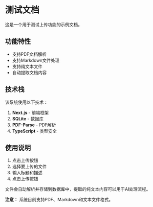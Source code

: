 # 测试文档

这是一个用于测试上传功能的示例文档。

## 功能特性

- 支持PDF文档解析
- 支持Markdown文件处理
- 支持纯文本文件
- 自动提取文档内容

## 技术栈

该系统使用以下技术：

1. **Next.js** - 前端框架
2. **SQLite** - 数据库
3. **PDF-Parse** - PDF解析
4. **TypeScript** - 类型安全

## 使用说明

1. 点击上传按钮
2. 选择要上传的文件
3. 输入标题和描述
4. 点击上传按钮

文件会自动解析并存储到数据库中，提取的纯文本内容可以用于AI处理流程。

**注意：** 系统目前支持PDF、Markdown和文本文件格式。 